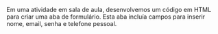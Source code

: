 Em uma atividade em sala de aula, desenvolvemos um código em HTML para criar uma aba de formulário. Esta aba incluía campos para inserir nome, email, senha e telefone pessoal.
